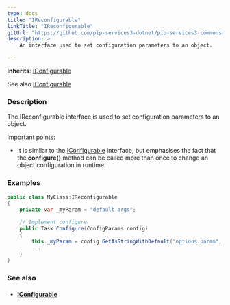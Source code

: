 ```yaml
---
type: docs
title: "IReconfigurable"
linkTitle: "IReconfigurable"
gitUrl: "https://github.com/pip-services3-dotnet/pip-services3-commons-dotnet"
description: > 
    An interface used to set configuration parameters to an object.  

---
```


**Inherits**: [IConfigurable](../iconfigurable)

See also [IConfigurable](../iconfigurable)

### Description
The IReconfigurable interface is used to set configuration parameters to an object.

Important points:

- It is similar to the [IConfigurable](../iconfigurable) interface, but emphasises the fact that the **configure()** method can be called more than once to change an object configuration in runtime.  


### Examples

```cs
public class MyClass:IReconfigurable 
{
	private var _myParam = "default args";

	// Implement configure
	public Task Configure(ConfigParams config)
	{
    	this._myParam = config.GetAsStringWithDefault("options.param", myParam);
    	...
	}
}
```


### See also
- #### [IConfigurable](../iconfigurable)

